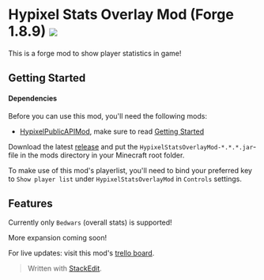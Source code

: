 # Hypixel Stats Overlay Mod (Forge 1.8.9) [![](https://jitpack.io/v/GrizzlT/HypixelStatsOverlayMod.svg)](https://github.com/GrizzlT/HypixelStatsOverlayMod/releases)
This is a forge mod to show player statistics in game!

## Getting Started

#### Dependencies
Before you can use this mod, you'll need the following mods:

- [HypixelPublicAPIMod](https://github.com/GrizzlT/HypixelPublicAPIMod), make sure to read [Getting Started](https://github.com/GrizzlT/HypixelPublicAPIMod#getting-started-for-forge-users)


Download the latest [release](https://github.com/GrizzlT/HypixelStatsOverlayMod/releases) and put the `HypixelStatsOverlayMod-*.*.*.jar`-file in the mods directory in your Minecraft root folder.

To make use of this mod's playerlist, you'll need to bind your preferred key to `Show player list` under `HypixelStatsOverlayMod` in `Controls` settings.

## Features

Currently only `Bedwars` (overall stats) is supported!

More expansion coming soon!

For live updates: visit this mod's [trello board](https://trello.com/b/K2q80g1o).

> Written with [StackEdit](https://stackedit.io/).
